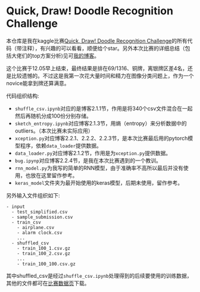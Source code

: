 # Quick, Draw! Doodle Recognition Challenge
本仓库是我在kaggle比赛[Quick, Draw! Doodle Recognition Challenge](https://www.kaggle.com/c/quickdraw-doodle-recognition)的所有代码（带注释），有兴趣的可以看看，顺便给个star。另外本次比赛的详细总结（包括大佬们的top方案分析)见可[我的博客](http://tangshusen.me/)。    

这个比赛于12.05早上结束，最终结果是排在69/1316、铜牌，离银牌区差4名，还是比较遗憾的。不过这是我第一次花大量时间和精力在图像分类问题上，作为一个novice能拿到牌还算满意。

代码组织结构:
* `shuffle_csv.ipynb`对应的是博客2.1.1节，作用是将340个csv文件混合在一起然后再随机分成100份分别存储。
* `sketch_entropy.ipynb`对应博客2.1.3节，用熵（entropy）来分析数据中的outliers。（本次比赛未实际应用）
* `xception.py`对应博客2.2.1、2.2.2、2.2.3节，是本次比赛最后用的pytorch模型程序，依赖`data_loader`提供数据。
* `data_loader.py`对应博客2.1.2节，作用是为`xception.py`提供数据。
* `bug.ipynp`对应博客2.2.4节，是我在本次比赛遇到的一个教训。
* `rnn_model.py`为我写的简单的RNN模型，由于准确率不高所以最后并没有使用，也放在这里留作参考。
* `keras_model`文件夹为最开始使用的keras模型，后期未使用，留作参考。

另外输入文件组织如下:
```
- input
  - test_simplified.csv
  - sample_submission.csv
  - train_csv
    - airplane.csv
    - alarm clock.csv
    ...
  - shuffled_csv
    - train_100_1.csv.gz
    - train_100_2.csv.gz
    ...
    - train_100_100.csv.gz
```
其中shuffled_csv是经过`shuffle_csv.ipynb`处理得到的后续要使用的训练数据，其他的文件都可在[比赛数据页](https://www.kaggle.com/c/quickdraw-doodle-recognition/data)下载。
